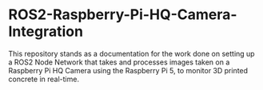 # ROS2-Raspberry-Pi-HQ-Camera-Integration
This repository stands as a documentation for the work done on setting up a ROS2 Node Network that takes and processes images taken on a Raspberry Pi HQ Camera using the Raspberry Pi 5, to monitor 3D printed concrete in real-time.
